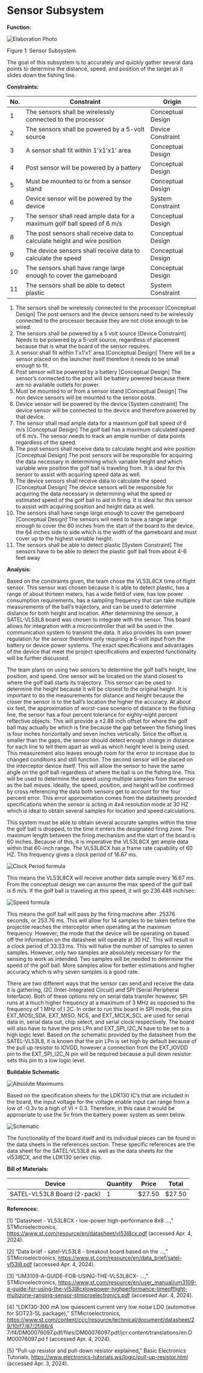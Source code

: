 
# Sensor Subsystem

**Function:**

![Elaboration Photo](../Images/Sensor_subsystem/conceptual.png)

Figure 1: Sensor Subsystem

The goal of this subsystem is to accurately and quickly gather several data points to determine the
distance, speed, and position of the target as it slides down the fishing line.

**Constraints:**

| No. | Constraint                                                          | Origin           |
|-----|---------------------------------------------------------------------|------------------|
| 1   | The sensors shall be wirelessly connected to the processor         | Conceptual Design|
| 2   | The sensors shall be powered by a 5-volt source                    | Device Constraint|
| 3   | A sensor shall fit within 1'x1'x1' area                            | Conceptual Design|
| 4   | Post sensor will be powered by a battery                           | Conceptual Design|
| 5   | Must be mounted to or from a sensor stand                          | Conceptual Design|
| 6   | Device sensor will be powered by the device                        | System Constraint|
| 7   | The sensor shall read ample data for a maximum golf ball speed of 6 m/s | Conceptual Design|
| 8   | The post sensors shall receive data to calculate height and wire position | Conceptual Design|
| 9   | The device sensors shall receive data to calculate the speed       | Conceptual Design|
| 10  | The sensors shall have range large enough to cover the gameboard   | Conceptual Design|
| 11  | The sensors shall be able to detect plastic                        | System Constraint|

1. The sensors shall be wirelessly connected to the processor [Conceptual Design]
The post sensors and the device sensors need to be wirelessly connected to the processor because they are
not close enough to be wired.
3. The sensors shall be powered by a 5 volt source [Device Constraint]
Needs to be powered by a 5-volt source, regardless of placement because that is what the board of the
sensor requires.
5. A sensor shall fit within 1'x1'x1' area [Conceptual Design]
There will be a sensor placed on the launcher itself therefore it needs to be small enough to fit.
6. Post sensor will be powered by a battery [Conceptual Design]
The sensor’s connected to the post will be battery powered because there are no available outlets for
power.
7. Must be mounted to or from a sensor stand [Conceptual Design]
The non device sensors will be mounted to the sensor posts.
8. Device sensor will be powered by the device [System constraint]
The device sensor will be connected to the device and therefore powered by that device.
9. The sensor shall read ample data for a maximum golf ball speed of 6 m/s [Conceptual Design]
The golf ball has a maximum calculated speed of 6 m/s. The sensor needs to track an ample number of
data points regardless of the speed.
10. The post sensors shall receive data to calculate height and wire position [Conceptual Design]
The post sensors will be responsible for acquiring the data necessary in determining which variable height
and which variable wire position the golf ball is traveling from. It is ideal for this sensor to assist with
acquiring speed data as well.
11. The device sensors shall receive data to calculate the speed [Conceptual Design]
The device sensors will be responsible for acquiring the data necessary in determining what the speed or
estimated speed of the golf ball to aid in firing. It is ideal for this sensor to assist with acquiring position
and height data as well.
12. The sensors shall have range large enough to cover the gameboard [Conceptual Design]
The sensors will need to have a range large enough to cover the 60 inches from the start of the board to
the device, the 64 inches side to side which is the width of the gameboard and must cover up to the
highest variable height.
13. The sensors shall be able to detect plastic [System Constraint]
The sensors have to be able to detect the plastic golf ball from about 4-6 feet away

**Analysis:**

Based on the constraints given, the team chose the VL53L8CX time of flight sensor. This sensor
was chosen because it is able to detect plastic, has a range of about thirteen meters, has a wide field of
view, has low power consumption requirements, has a sampling frequency that can take multiple
measurements of the ball’s trajectory, and can be used to determine distance for both height and location.
After determining the sensor, a SATEL-VL53L8 board was chosen to integrate with the sensor. This
board allows for integration with a microcontroller that will be used in the communication system to
transmit the data. It also provides its own power regulation for the sensor therefore only requiring a 5-volt
input from the battery or device power systems. The exact specifications and advantages of the device
that meet the project specifications and expected functionality will be further discussed.

The team plans on using two sensors to determine the golf ball’s height, line position, and speed.
One sensor will be located on the stand closest to where the golf ball starts its trajectory. This sensor can
be used to determine the height because it will be closest to the original height. It is important to do the
measurements for distance and height because the closer the sensor is to the ball’s location the higher the
accuracy. At about six feet, the approximation of worst-case scenario of distance to the fishing line, the
sensor has a four percent tolerance for eighty-eight percent reflective objects. This will provide a ±2.88
inch offset for where the golf ball may actually be which is fine because the gap between the fishing lines
is four inches horizontally and seven inches vertically. Since the offset is smaller than the gaps, the sensor
should detect enough change in distance for each line to tell them apart as well as which height level is
being used. This measurement also leaves enough room for the error to increase due to changed
conditions and still function. The second sensor will be placed on the interceptor device itself. This will
allow the sensor to have the same angle on the golf ball regardless of where the ball is on the fishing line.
This will be used to determine the speed using multiple samples from the sensor as the ball moves.
Ideally, the speed, position, and height will be confirmed by cross referencing the data both sensors get to
account for the four percent error. This error approximation comes from the datasheets provided
specifications when the sensor is acting in 4x4 resolution mode at 30 HZ which is ideal to obtain several
samples for location and speed calculations.

This system must be able to obtain several accurate samples within the time the golf ball is
dropped, to the time it enters the designated firing zone. The maximum length between the firing
mechanism and the start of the board is 60 inches. Because of this, it is imperative the VL53L8CX get
ample data within that 60-inch range. The VL53L8CX has a frame rate capability of 60 HZ. This
frequency gives a clock period of 16.67 ms. 

![Clock Period formula](../Images/Sensor_subsystem/clock_period.png)

This means the VL53L8CX will receive another data sample every 16.67 ms. From the conceptual design
we can assume the max speed of the golf ball is 6 m/s. If the golf ball is traveling at this speed, it will go
236.448 inch/sec:

![Speed formula](../Images/Sensor_subsystem/speed.png)

This means the golf ball will pass by the firing machine after .25376 seconds, or 253.76 ms. This will
allow for 14 samples to be taken before the projectile reaches the interceptor when operating at the
maximum frequency. However, the mode that the device will be operating on based off the information on
the datasheet will operate at 30 HZ. This will result in a clock period of 33.33 ms. This will halve the
number of samples to seven samples. However, only two samples are absolutely necessary for the sensing
to work as intended. Two samples will be needed to determine the speed of the golf ball. More samples
allow for better estimations and higher accuracy which is why seven samples is a good rate.

There are two different ways that the sensor can send and receive the data it is gathering, I2C
(Inter-Integrated Circuit) and SPI (Serial Peripheral Interface). Both of these options rely on serial data
transfer however, SPI runs at a much higher frequency at a maximum of 3 MHz as opposed to the
frequency of 1 MHz of I
2C. In order to run this board in SPI mode, the pins EXT_MOSI_SDA,
EXT_MISO, NCS, and EXT_MCLK_SCL are used for serial data in, serial data out, chip select, and
serial clock respectively. The board will also have to have the pins LPn and EXT_SPI_I2C_N have to be
set to a high logic level. Based on the schematic provided by the datasheet from the SATEL-VL53L8, it is
known that the pin LPn is set high by default because of the pull up resistor to IOVDD, however a
connection from the EXT_IOVDD pin to the EXT_SPI_I2C_N pin will be required because a pull down
resistor sets this pin to a low logic level.

**Buildable Schematic**

![Absolute Maximums](../Images/Sensor_subsystem/maximums.png)

Based on the specification sheets for the LDK130 IC’s that are included in the board, the input voltage for
the voltage enable input can range from a low of -0.3v to a high of VI + 0.3. Therefore, in this case it
would be appropriate to use the 5v from the battery power system as seen below.

![Schematic](../Images/Sensor_subsystem/schematic.png)

The functionality of the board itself and its individual pieces can be found in the data sheets in the
references section. These specific references are the data sheet for the SATEL-VL53L8 as well as
the data sheets for the vl53l8CX, and the LDK130 series chip.

**Bill of Materials:**

| Device | Quantity | Price | Total |
| ------ | -------- | ----- | ----- |
| SATEL-VL53L8 Board (2-pack)| 1 | $27.50 | $27.50 |

**References:**

[1] “Datasheet - VL53L8CX - low-power high-performance 8x8 ...,” STMicroelectronics,
https://www.st.com/resource/en/datasheet/vl53l8cx.pdf (accessed Apr. 4, 2024).

[2] “Data brief - satel-VL53L8 - breakout board based on the ...,” STMicroelectronics,
https://www.st.com/resource/en/data_brief/satel-vl53l8.pdf (accessed Apr. 4, 2024).

[3] “UM3109-A-GUIDE-FOR-USING-THE-VL53L8CX- ...,” STMicroelectronics,
https://www.st.com/resource/en/user_manual/um3109-a-guide-for-using-the-vl53l8cxlowpower-highperformance-timeofflight-multizone-ranging-sensor-stmicroelectronics.pdf
(accessed Apr. 4, 2024).

[4] “LDK130-300 mA low quiescent current very low noise LDO (automotive for SOT23-5L
package),” STMicroelectronics,
https://www.st.com/content/ccc/resource/technical/document/datasheet/29/10/f7/87/2f/66/4
7/f4/DM00076097.pdf/files/DM00076097.pdf/jcr:content/translations/en.DM00076097.pd
f (accessed Apr. 4, 2024).

[5] “Pull-up resistor and pull-down resistor explained,” Basic Electronics Tutorials,
https://www.electronics-tutorials.ws/logic/pull-up-resistor.html (accessed Apr. 3, 2024). 
